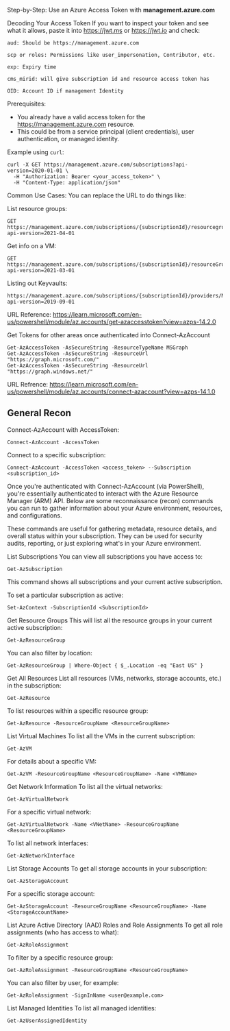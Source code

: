 Step-by-Step: Use an Azure Access Token with **management.azure.com**

Decoding Your Access Token
If you want to inspect your token and see what it allows, paste it into https://jwt.ms or https://jwt.io and check:
```
aud: Should be https://management.azure.com

scp or roles: Permissions like user_impersonation, Contributor, etc.

exp: Expiry time

cms_mirid: will give subscription id and resource access token has

OID: Account ID if management Identity
```

Prerequisites:
- You already have a valid access token for the https://management.azure.com resource.
- This could be from a service principal (client credentials), user authentication, or managed identity.

Example using `curl`:
```
curl -X GET https://management.azure.com/subscriptions?api-version=2020-01-01 \
  -H "Authorization: Bearer <your_access_token>" \
  -H "Content-Type: application/json"
```

Common Use Cases:
You can replace the URL to do things like:

List resource groups:
```
GET https://management.azure.com/subscriptions/{subscriptionId}/resourcegroups?api-version=2021-04-01
```


Get info on a VM:
```
GET https://management.azure.com/subscriptions/{subscriptionId}/resourceGroups/{rg}/providers/Microsoft.Compute/virtualMachines/{vm}?api-version=2021-03-01
```

Listing out Keyvaults:
```
https://management.azure.com/subscriptions/{subscriptionId}/providers/Microsoft.KeyVault/vaults?api-version=2019-09-01
```

URL Reference: https://learn.microsoft.com/en-us/powershell/module/az.accounts/get-azaccesstoken?view=azps-14.2.0

Get Tokens for other areas once authenticated into Connect-AzAccount
```
Get-AzAccessToken -AsSecureString -ResourceTypeName MSGraph
Get-AzAccessToken -AsSecureString -ResourceUrl "https://graph.microsoft.com/"
Get-AzAccessToken -AsSecureString -ResourceUrl "https://graph.windows.net/"  
```



URL Refrence: https://learn.microsoft.com/en-us/powershell/module/az.accounts/connect-azaccount?view=azps-14.1.0



## General Recon 

Connect-AzAccount with AccessToken:

```
Connect-AzAccount -AccessToken
```

Connect to a specific subscription:
```
Connect-AzAccount -AccessToken <access_token> --Subscription <subscription_id>
```

Once you're authenticated with Connect-AzAccount (via PowerShell), you're essentially authenticated to interact with the Azure Resource Manager (ARM) API. Below are some reconnaissance (recon) commands you can run to gather information about your Azure environment, resources, and configurations.

These commands are useful for gathering metadata, resource details, and overall status within your subscription. They can be used for security audits, reporting, or just exploring what's in your Azure environment.

List Subscriptions
You can view all subscriptions you have access to:
```
Get-AzSubscription
```

This command shows all subscriptions and your current active subscription.

To set a particular subscription as active:
```
Set-AzContext -SubscriptionId <SubscriptionId>
```

Get Resource Groups
This will list all the resource groups in your current active subscription:

```
Get-AzResourceGroup
```


You can also filter by location:
```
Get-AzResourceGroup | Where-Object { $_.Location -eq "East US" }
```

Get All Resources
List all resources (VMs, networks, storage accounts, etc.) in the subscription:
```
Get-AzResource
```

To list resources within a specific resource group:
```
Get-AzResource -ResourceGroupName <ResourceGroupName>
```

List Virtual Machines
To list all the VMs in the current subscription:
```
Get-AzVM
```

For details about a specific VM:
```
Get-AzVM -ResourceGroupName <ResourceGroupName> -Name <VMName>
```

Get Network Information
To list all the virtual networks:
```
Get-AzVirtualNetwork
```


For a specific virtual network:
```
Get-AzVirtualNetwork -Name <VNetName> -ResourceGroupName <ResourceGroupName>
```

To list all network interfaces:
```
Get-AzNetworkInterface
```

List Storage Accounts
To get all storage accounts in your subscription:
```
Get-AzStorageAccount
```


For a specific storage account:
```
Get-AzStorageAccount -ResourceGroupName <ResourceGroupName> -Name <StorageAccountName>
```


List Azure Active Directory (AAD) Roles and Role Assignments
To get all role assignments (who has access to what):
```
Get-AzRoleAssignment
```

To filter by a specific resource group:
```
Get-AzRoleAssignment -ResourceGroupName <ResourceGroupName>
```

You can also filter by user, for example:
```
Get-AzRoleAssignment -SignInName <user@example.com>
```

List Managed Identities
To list all managed identities:
```
Get-AzUserAssignedIdentity
```

